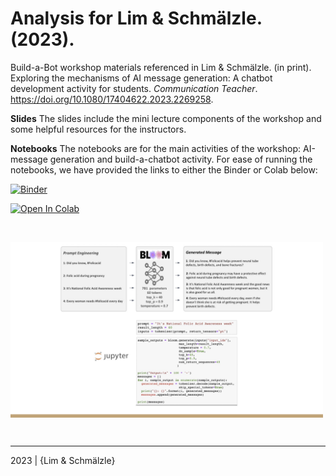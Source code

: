 Analysis for Lim & Schmälzle. (2023).
=============================================
Build-a-Bot workshop materials referenced in Lim & Schmälzle. (in print). Exploring the mechanisms of AI message generation: A chatbot development activity for students. _Communication Teacher_. https://doi.org/10.1080/17404622.2023.2269258.

**Slides**
The slides include the mini lecture components of the workshop and some helpful resources for the instructors.

**Notebooks**
The notebooks are for the main activities of the workshop: AI-message generation and build-a-chatbot activity. For ease of running the notebooks, we have provided the links to either the Binder or Colab below:

[![Binder](https://mybinder.org/badge_logo.svg)](https://mybinder.org/v2/gh/nomcomm/communication_teacher_nlg/HEAD)

[![Open In Colab](https://colab.research.google.com/assets/colab-badge.svg)](https://colab.research.google.com/github/nomcomm/communication_teacher_nlg/)

&nbsp; &nbsp; &nbsp; &nbsp; &nbsp; &nbsp; &nbsp; &nbsp; &nbsp; &nbsp; &nbsp; &nbsp; &nbsp; &nbsp; &nbsp; &nbsp; &nbsp; &nbsp; &nbsp; &nbsp; 

<img align="middle" width=500px src=ConceptualFigure.jpg> 

&nbsp; &nbsp; &nbsp; &nbsp; &nbsp; &nbsp; &nbsp; &nbsp; &nbsp; &nbsp; &nbsp; &nbsp; &nbsp; &nbsp; &nbsp; &nbsp; &nbsp; &nbsp; &nbsp; &nbsp; &nbsp; &nbsp; &nbsp; &nbsp; &nbsp; &nbsp; &nbsp; &nbsp; &nbsp; &nbsp; &nbsp; &nbsp; &nbsp; &nbsp; &nbsp; &nbsp; &nbsp; &nbsp; &nbsp; &nbsp; 
***

2023 | {Lim & Schmälzle}
